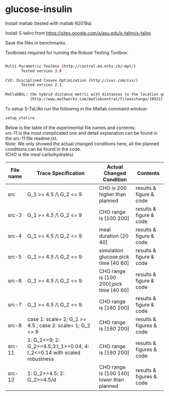 # glucose-insulin


Install matlab (tested with matlab R2019a)

Install S-taliro from https://sites.google.com/a/asu.edu/s-taliro/s-taliro

Save the files in benchmarks.

Toolboxes required for running the Robust Testing Toolbox:
```bash

Multi Parametric Toolbox (http://control.ee.ethz.ch/~mpt/)
	   Tested version 3.0
	
CVX: Disciplined Convex Optimization (http://cvxr.com/cvx/)
	   Tested version 2.1
 
MatlabBGL: the hybrid distance metric with distances to the location guards
           (http://www.mathworks.com/matlabcentral/fileexchange/10922)
```


To setup S-TaLiRo run the following in the Matlab command window:
```bash
setup_staliro
```

Below is the table of the experimental file names and contents:\
src-11 is the most complicated one and detail explanation can be found in the src-11 file readme.txt.\
Note: We only showed the actual changed conditions here, all the planned conditions can be found in the code. \
(CHO is the meal carbohydrates)

| File name     | Trace Specification | Actual Changed Condition      | Contents               |
| ------------- | ---------------|--------------- |------------------------|
| src  |  G_1 >= 4.5 /\ G_2 <= 9| CHO is 200 higher than planned| results & figure & code|
| src-3  | G_1 >= 4.5 /\ G_2 <= 9| CHO range is [100 200] |results & figure & code|
| src-4  | G_1 >= 4.5 /\ G_2 <= 9| meal duration [20 40]  |results & figure & code|
| src-5  | G_1 >= 4.5 /\ G_2 <= 9| simulation glucose pick time [40 60]  |results & figure & code|
| src-6  | G_1 >= 4.5 /\ G_2 <= 9 |CHO range is [100 200];pick time [40 60] |results & figure & code|
| src-7  |  G_1 >= 4.5 /\ G_2 <= 9 | CHO range is [160 200]  |results & figure & code|
| src-8  | case 1: scale= 2; G_1 >= 4.5 ; case 2: scale= 1; G_2 <= 9 |CHO range is [160 200]  |results & figures & code|
| src-11  |1: G_1<=9; 2: G_2>=4.5;3:I_1>=0.04; 4: I_2<=0.14 with scaled robustness| CHO range is [160 200] |results & figures & code|
| src-12  |1: G_2>=4.5; 2: G_2>=4.5/d  |CHO range is [100 140] lower than planned|results & figures & code|
